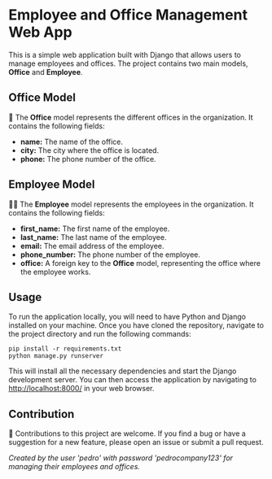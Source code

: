 <h1>Employee and Office Management Web App</h1>
<p>This is a simple web application built with Django that allows users to manage employees and offices. The project contains two main models, <strong>Office</strong> and <strong>Employee</strong>.</p>
<h2>Office Model</h2>
<p>🏢 The <strong>Office</strong> model represents the different offices in the organization. It contains the following fields:</p>
<ul>
  <li><strong>name:</strong> The name of the office.</li>
  <li><strong>city:</strong> The city where the office is located.</li>
  <li><strong>phone:</strong> The phone number of the office.</li>
</ul>
<h2>Employee Model</h2>
<p>👨‍💼 The <strong>Employee</strong> model represents the employees in the organization. It contains the following fields:</p>
<ul>
  <li><strong>first_name:</strong> The first name of the employee.</li>
  <li><strong>last_name:</strong> The last name of the employee.</li>
  <li><strong>email:</strong> The email address of the employee.</li>
  <li><strong>phone_number:</strong> The phone number of the employee.</li>
  <li><strong>office:</strong> A foreign key to the <strong>Office</strong> model, representing the office where the employee works.</li>
</ul>
<h2>Usage</h2>
<p>To run the application locally, you will need to have Python and Django installed on your machine. Once you have cloned the repository, navigate to the project directory and run the following commands:</p>
<pre><code>pip install -r requirements.txt
python manage.py runserver</code></pre>
<p>This will install all the necessary dependencies and start the Django development server. You can then access the application by navigating to <a href="http://localhost:8000/">http://localhost:8000/</a> in your web browser.</p>
<h2>Contribution</h2>
<p>🤝 Contributions to this project are welcome. If you find a bug or have a suggestion for a new feature, please open an issue or submit a pull request.</p>
<p><em>Created by the user 'pedro' with password 'pedrocompany123' for managing their employees and offices.</em></p>
